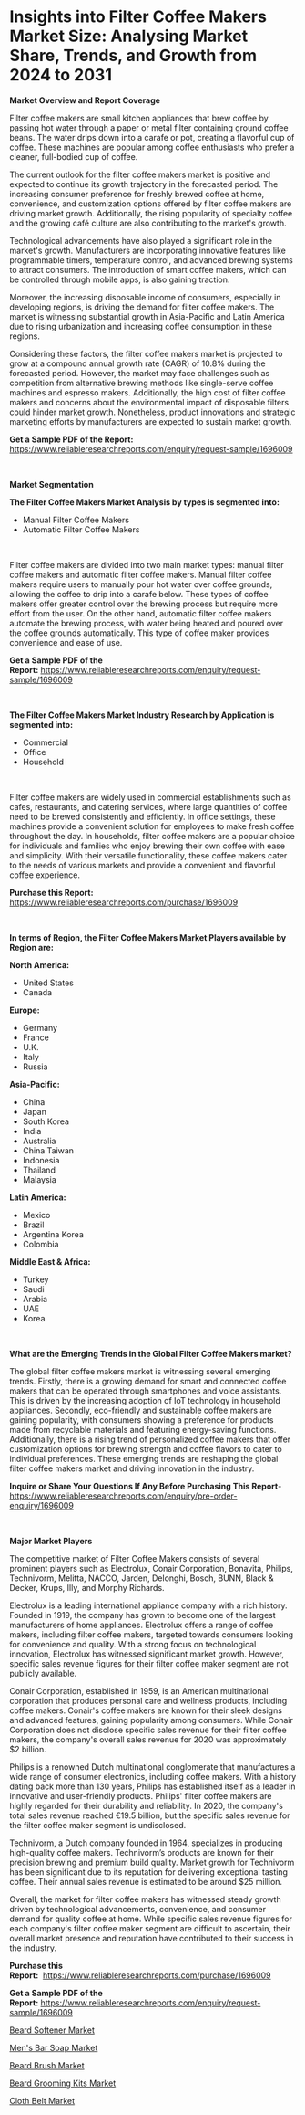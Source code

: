 <p><h1>Insights into Filter Coffee Makers Market Size: Analysing Market Share, Trends, and Growth from 2024 to 2031</h1></p><p><strong>Market Overview and Report Coverage</strong></p>
<p><p>Filter coffee makers are small kitchen appliances that brew coffee by passing hot water through a paper or metal filter containing ground coffee beans. The water drips down into a carafe or pot, creating a flavorful cup of coffee. These machines are popular among coffee enthusiasts who prefer a cleaner, full-bodied cup of coffee.</p><p>The current outlook for the filter coffee makers market is positive and expected to continue its growth trajectory in the forecasted period. The increasing consumer preference for freshly brewed coffee at home, convenience, and customization options offered by filter coffee makers are driving market growth. Additionally, the rising popularity of specialty coffee and the growing café culture are also contributing to the market's growth.</p><p>Technological advancements have also played a significant role in the market's growth. Manufacturers are incorporating innovative features like programmable timers, temperature control, and advanced brewing systems to attract consumers. The introduction of smart coffee makers, which can be controlled through mobile apps, is also gaining traction.</p><p>Moreover, the increasing disposable income of consumers, especially in developing regions, is driving the demand for filter coffee makers. The market is witnessing substantial growth in Asia-Pacific and Latin America due to rising urbanization and increasing coffee consumption in these regions.</p><p>Considering these factors, the filter coffee makers market is projected to grow at a compound annual growth rate (CAGR) of 10.8% during the forecasted period. However, the market may face challenges such as competition from alternative brewing methods like single-serve coffee machines and espresso makers. Additionally, the high cost of filter coffee makers and concerns about the environmental impact of disposable filters could hinder market growth. Nonetheless, product innovations and strategic marketing efforts by manufacturers are expected to sustain market growth.</p></p>
<p><strong>Get a Sample PDF of the Report:</strong> <a href="https://www.reliableresearchreports.com/enquiry/request-sample/1696009">https://www.reliableresearchreports.com/enquiry/request-sample/1696009</a></p>
<p>&nbsp;</p>
<p><strong>Market Segmentation</strong></p>
<p><strong>The Filter Coffee Makers Market Analysis by types is segmented into:</strong></p>
<p><ul><li>Manual Filter Coffee Makers</li><li>Automatic Filter Coffee Makers</li></ul></p>
<p>&nbsp;</p>
<p><p>Filter coffee makers are divided into two main market types: manual filter coffee makers and automatic filter coffee makers. Manual filter coffee makers require users to manually pour hot water over coffee grounds, allowing the coffee to drip into a carafe below. These types of coffee makers offer greater control over the brewing process but require more effort from the user. On the other hand, automatic filter coffee makers automate the brewing process, with water being heated and poured over the coffee grounds automatically. This type of coffee maker provides convenience and ease of use.</p></p>
<p><strong>Get a Sample PDF of the Report:</strong>&nbsp;<a href="https://www.reliableresearchreports.com/enquiry/request-sample/1696009">https://www.reliableresearchreports.com/enquiry/request-sample/1696009</a></p>
<p>&nbsp;</p>
<p><strong>The Filter Coffee Makers Market Industry Research by Application is segmented into:</strong></p>
<p><ul><li>Commercial</li><li>Office</li><li>Household</li></ul></p>
<p>&nbsp;</p>
<p><p>Filter coffee makers are widely used in commercial establishments such as cafes, restaurants, and catering services, where large quantities of coffee need to be brewed consistently and efficiently. In office settings, these machines provide a convenient solution for employees to make fresh coffee throughout the day. In households, filter coffee makers are a popular choice for individuals and families who enjoy brewing their own coffee with ease and simplicity. With their versatile functionality, these coffee makers cater to the needs of various markets and provide a convenient and flavorful coffee experience.</p></p>
<p><strong>Purchase this Report:</strong>&nbsp; <a href="https://www.reliableresearchreports.com/purchase/1696009">https://www.reliableresearchreports.com/purchase/1696009</a></p>
<p>&nbsp;</p>
<p><strong>In terms of Region, the Filter Coffee Makers Market Players available by Region are:</strong></p>
<p>
    <p> <strong> North America: </strong>
        <ul>
            <li>United States</li>
            <li>Canada</li>
        </ul>
        </p> 
    <p> <strong> Europe: </strong>
        <ul>
            <li>Germany</li>
            <li>France</li>
            <li>U.K.</li>
            <li>Italy</li>
            <li>Russia</li>
        </ul>
        </p> 
    <p> <strong> Asia-Pacific: </strong>
        <ul>
            <li>China</li>
            <li>Japan</li>
            <li>South Korea</li>
            <li>India</li>
            <li>Australia</li>
            <li>China Taiwan</li>
            <li>Indonesia</li>
            <li>Thailand</li>
            <li>Malaysia</li>
        </ul>
        </p> 
    <p> <strong> Latin America: </strong>
        <ul>
            <li>Mexico</li>
            <li>Brazil</li>
            <li>Argentina Korea</li>
            <li>Colombia</li>
        </ul>
        </p> 
    <p> <strong> Middle East & Africa: </strong>
        <ul>
            <li>Turkey</li>
            <li>Saudi</li>
            <li>Arabia</li>
            <li>UAE</li>
            <li>Korea</li>
        </ul>
    </p>
    </p>
<p>&nbsp;</p>
<p><strong>What are the Emerging Trends in the Global Filter Coffee Makers market?</strong></p>
<p><p>The global filter coffee makers market is witnessing several emerging trends. Firstly, there is a growing demand for smart and connected coffee makers that can be operated through smartphones and voice assistants. This is driven by the increasing adoption of IoT technology in household appliances. Secondly, eco-friendly and sustainable coffee makers are gaining popularity, with consumers showing a preference for products made from recyclable materials and featuring energy-saving functions. Additionally, there is a rising trend of personalized coffee makers that offer customization options for brewing strength and coffee flavors to cater to individual preferences. These emerging trends are reshaping the global filter coffee makers market and driving innovation in the industry.</p></p>
<p><strong>Inquire or Share Your Questions If Any Before Purchasing This Report</strong>- <a href="https://www.reliableresearchreports.com/enquiry/pre-order-enquiry/1696009">https://www.reliableresearchreports.com/enquiry/pre-order-enquiry/1696009</a></p>
<p>&nbsp;</p>
<p><strong>Major Market Players</strong></p>
<p><p>The competitive market of Filter Coffee Makers consists of several prominent players such as Electrolux, Conair Corporation, Bonavita, Philips, Technivorm, Melitta, NACCO, Jarden, Delonghi, Bosch, BUNN, Black & Decker, Krups, Illy, and Morphy Richards.</p><p>Electrolux is a leading international appliance company with a rich history. Founded in 1919, the company has grown to become one of the largest manufacturers of home appliances. Electrolux offers a range of coffee makers, including filter coffee makers, targeted towards consumers looking for convenience and quality. With a strong focus on technological innovation, Electrolux has witnessed significant market growth. However, specific sales revenue figures for their filter coffee maker segment are not publicly available.</p><p>Conair Corporation, established in 1959, is an American multinational corporation that produces personal care and wellness products, including coffee makers. Conair's coffee makers are known for their sleek designs and advanced features, gaining popularity among consumers. While Conair Corporation does not disclose specific sales revenue for their filter coffee makers, the company's overall sales revenue for 2020 was approximately $2 billion.</p><p>Philips is a renowned Dutch multinational conglomerate that manufactures a wide range of consumer electronics, including coffee makers. With a history dating back more than 130 years, Philips has established itself as a leader in innovative and user-friendly products. Philips' filter coffee makers are highly regarded for their durability and reliability. In 2020, the company's total sales revenue reached €19.5 billion, but the specific sales revenue for the filter coffee maker segment is undisclosed.</p><p>Technivorm, a Dutch company founded in 1964, specializes in producing high-quality coffee makers. Technivorm’s products are known for their precision brewing and premium build quality. Market growth for Technivorm has been significant due to its reputation for delivering exceptional tasting coffee. Their annual sales revenue is estimated to be around $25 million.</p><p>Overall, the market for filter coffee makers has witnessed steady growth driven by technological advancements, convenience, and consumer demand for quality coffee at home. While specific sales revenue figures for each company's filter coffee maker segment are difficult to ascertain, their overall market presence and reputation have contributed to their success in the industry.</p></p>
<p><strong>Purchase this Report:</strong>&nbsp;&nbsp;<a href="https://www.reliableresearchreports.com/purchase/1696009">https://www.reliableresearchreports.com/purchase/1696009</a></p>
<p></p>
<p><strong>Get a Sample PDF of the Report:</strong>&nbsp;<a href="https://www.reliableresearchreports.com/enquiry/request-sample/1696009">https://www.reliableresearchreports.com/enquiry/request-sample/1696009</a></p>
<p><p><a href="https://github.com/mohamedbakry57/Market-Research-Report-List-1/blob/main/beard-softener-market.md">Beard Softener Market</a></p><p><a href="https://github.com/lababdou/Market-Research-Report-List-1/blob/main/mens-bar-soap-market.md">Men's Bar Soap Market</a></p><p><a href="https://github.com/antony131rp/Market-Research-Report-List-1/blob/main/beard-brush-market.md">Beard Brush Market</a></p><p><a href="https://github.com/bracarafogo/Market-Research-Report-List-1/blob/main/beard-grooming-kits-market.md">Beard Grooming Kits Market</a></p><p><a href="https://github.com/khayangel/Market-Research-Report-List-1/blob/main/cloth-belt-market.md">Cloth Belt Market</a></p></p>
